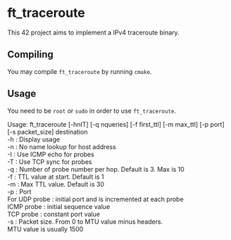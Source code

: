 # ft_traceroute

This 42 project aims to implement a IPv4 traceroute binary.

## Compiling

You may compile `ft_traceroute` by running `cmake`.

## Usage

You need to be `root` or `sudo` in order to use `ft_traceroute`.

Usage: ft_traceroute \[-hnIT\] \[-q nqueries\] \[-f first_ttl\] \[-m max_ttl\] \[-p port\] \[-s packet_size\] destination  
-h : Display usage  
-n : No name lookup for host address  
-I : Use ICMP echo for probes  
-T : Use TCP sync for probes  
-q : Number of probe number per hop. Default is 3. Max is 10  
-f : TTL value at start. Default is 1  
-m : Max TTL value. Default is 30  
-p : Port  
For UDP probe : initial port and is incremented at each probe  
ICMP probe : initial sequence value  
TCP probe : constant port value  
-s : Packet size. From 0 to MTU value minus headers.  
MTU value is usually 1500  